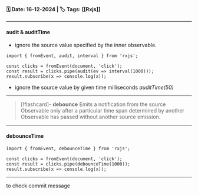 #### 🗓️ Date: 16-12-2024 | 🏷️ Tags: [[Rxjs]]
---
#### **audit** & **auditTime**

- ignore the source value specified by the inner observable.
```
import { fromEvent, audit, interval } from 'rxjs';

const clicks = fromEvent(document, 'click');
const result = clicks.pipe(audit(ev => interval(1000)));
result.subscribe(x => console.log(x));
```

- ignore the source value by given time milliseconds *auditTime(50)*
---
> [!flashcard]- **debounce**
>Emits a notification from the source Observable only after a particular time span determined by another Observable has passed without another source emission.

---

#### **debounceTime**

```
import { fromEvent, debounceTime } from 'rxjs';

const clicks = fromEvent(document, 'click');
const result = clicks.pipe(debounceTime(1000));
result.subscribe(x => console.log(x));
```

---


to check commit message